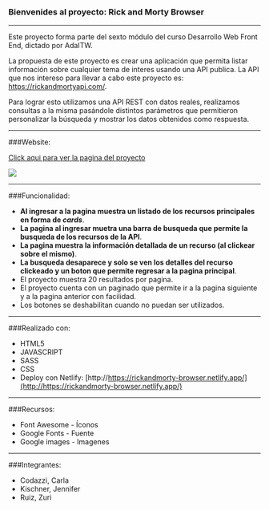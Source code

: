 ### Bienvenides al proyecto: Rick and Morty Browser

------------


Este proyecto forma parte del sexto módulo del curso Desarrollo Web Front End, dictado por AdaITW.

La propuesta de este proyecto es crear una aplicación que permita listar información sobre cualquier tema de interes usando una API publica. La API que nos intereso para llevar a cabo este proyecto es: https://rickandmortyapi.com/. 

Para lograr esto utilizamos una API REST con datos reales, realizamos consultas a la misma pasándole distintos parámetros que permitieron personalizar la búsqueda y mostrar los datos obtenidos como respuesta.


------------
###Website:

[Click aqui para ver la pagina del proyecto](http://https://rickandmorty-browser.netlify.app/ "Click aqui para ver la pagina del proyecto")


![](https://p4.wallpaperbetter.com/wallpaper/441/548/891/rick-and-morty-car-rainbow-wallpaper-preview.jpg)

------------


###Funcionalidad:


- **Al ingresar a la pagina muestra un listado de los recursos principales en forma de *cards***.
- **La pagina al ingresar muetra una barra de busqueda que permite la busqueda de los recursos de la API**.
- **La pagina muestra la información detallada de un recurso (al clickear sobre el mismo)**.
- **La busqueda desaparece y solo se ven los detalles del recurso clickeado y un boton que permite regresar a la pagina principal**.
- El proyecto muestra 20 resultados por pagina.
- El proyecto cuenta con un paginado que permite ir a la pagina siguiente y a la pagina anterior con facilidad.
- Los botones se deshabilitan cuando no puedan ser utilizados.

------------


###Realizado con:



- HTML5
- JAVASCRIPT
- SASS
- CSS
- Deploy con Netlify: [http://https://rickandmorty-browser.netlify.app/](http://https://rickandmorty-browser.netlify.app/)


------------
###Recursos:

- Font Awesome - Íconos
- Google Fonts - Fuente
- Google images - Imagenes

------------


###Integrantes:
- Codazzi, Carla
- Kischner, Jennifer
- Ruiz, Zuri

